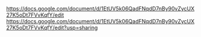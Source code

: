 [https://docs.google.com/document/d/1EtUV5k06QadFNqdD7nBy90vZycUX27K5oDt7FVvKqfY/edit
](https://docs.google.com/document/d/1EtUV5k06QadFNqdD7nBy90vZycUX27K5oDt7FVvKqfY/edit?usp=sharing)https://docs.google.com/document/d/1EtUV5k06QadFNqdD7nBy90vZycUX27K5oDt7FVvKqfY/edit?usp=sharing
